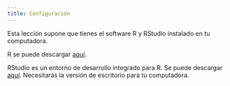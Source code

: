 ```yaml
---
title: Configuración
---
```


Esta lección supone que tienes el software R y RStudio instalado en tu computadora.

R se puede descargar [aquí](https://cran.r-project.org/mirrors.html).

RStudio es un entorno de desarrollo integrado para R.
Se puede descargar [aquí](https://www.rstudio.com/products/rstudio/download/).
Necesitarás la versión de escritorio para tu computadora.


